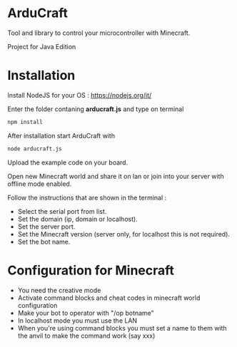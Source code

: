 # ArduCraft

Tool and library to control your microcontroller with Minecraft.

Project for Java Edition

# Installation

Install NodeJS for your OS : https://nodejs.org/it/

Enter the folder contaning **arducraft.js** and type on terminal

```bash
npm install
```
After installation start ArduCraft with 

```bash
node arducraft.js
```

Upload the example code on your board.

Open new Minecraft world and share it on lan or join into your server with offline mode enabled.

Follow the instructions that are shown in the terminal :

* Select the serial port from list.
* Set the domain (ip, domain or localhost).
* Set the server port.
* Set the Minecraft version (server only, for localhost this is not required).
* Set the bot name.

# Configuration for Minecraft 

* You need the creative mode
* Activate command blocks and cheat codes in minecraft world configuration
* Make your bot to operator with "/op botname"
* In localhost mode you must use the LAN
* When you're using command blocks you must set a name to them with the anvil to make the command work (say xxx)
